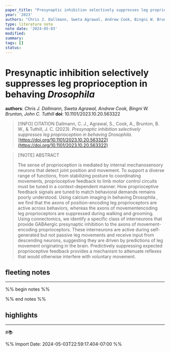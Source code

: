 ```yaml
---
paper_title: "Presynaptic inhibition selectively suppresses leg proprioception in behaving <i>Drosophila</i>"
year: '2023'
authors: "Chris J. Dallmann, Sweta Agrawal, Andrew Cook, Bingni W. Brunton, John C. Tuthill"
type: literature note
note date: '2024-05-03'
modified: 
summary: 
tags: []
status:
---
```

# Presynaptic inhibition selectively suppresses leg proprioception in behaving <i>Drosophila</i>
**authors**: *Chris J. Dallmann, Sweta Agrawal, Andrew Cook, Bingni W. Brunton, John C. Tuthill*
**doi**: 10.1101/2023.10.20.563322

> [!INFO] CITATION
> Dallmann, C. J., Agrawal, S., Cook, A., Brunton, B. W., & Tuthill, J. C. (2023). _Presynaptic inhibition selectively suppresses leg proprioception in behaving Drosophila_. [https://doi.org/10.1101/2023.10.20.563322](https://doi.org/10.1101/2023.10.20.563322)

> [!NOTE] ABSTRACT
>
> The sense of proprioception is mediated by internal mechanosensory neurons that detect joint position and movement. To support a diverse range of functions, from stabilizing posture to coordinating movements, proprioceptive feedback to limb motor control circuits must be tuned in a context-dependent manner. How proprioceptive feedback signals are tuned to match behavioral demands remains poorly understood. Using calcium imaging in behaving
            Drosophila
            , we find that the axons of position-encoding leg proprioceptors are active across behaviors, whereas the axons of movementencoding leg proprioceptors are suppressed during walking and grooming. Using connectomics, we identify a specific class of interneurons that provide GABAergic presynaptic inhibition to the axons of movement-encoding proprioceptors. These interneurons are active during self-generated but not passive leg movements and receive input from descending neurons, suggesting they are driven by predictions of leg movement originating in the brain. Predictively suppressing expected proprioceptive feedback provides a mechanism to attenuate reflexes that would otherwise interfere with voluntary movement.  

## fleeting notes
---
%% begin notes %% 


%% end notes %% 
## highlights
---
#📚 

%% Import Date: 2024-05-03T22:59:17.404-07:00 %%

